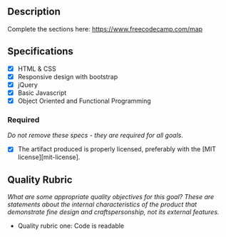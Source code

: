 ## Description

Complete the sections here:
https://www.freecodecamp.com/map

## Specifications

- [x] HTML & CSS
- [x] Responsive design with bootstrap
- [x] jQuery
- [x] Basic Javascript
- [x] Object Oriented and Functional Programming

### Required

_Do not remove these specs - they are required for all goals_.

- [x] The artifact produced is properly licensed, preferably with the [MIT license][mit-license].

## Quality Rubric

_What are some appropriate quality objectives for this goal? These are statements about the internal characteristics of the product that demonstrate fine design and craftspersonship, not its external features._

- Quality rubric one: Code is readable
